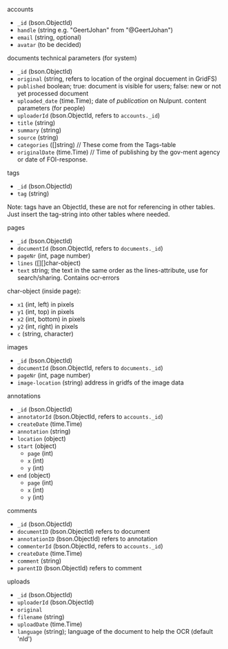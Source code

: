 accounts
 - `_id` (bson.ObjectId)
 - `handle` (string e.g. "GeertJohan" from "@GeertJohan")
 - `email` (string, optional)
 - `avatar` (to be decided)

documents
technical parameters (for system)
 - `_id` (bson.ObjectId)
 - `original` (string, refers to location of the orginal docuement in GridFS)
 - `published` boolean; true: document is visible for users; false: new or not yet processed document
 - `uploaded_date` (time.Time); date of *publication* on Nulpunt.
content parameters (for people)
 - `uploaderId` (bson.ObjectId, refers to `accounts._id`)
 - `title` (string)
 - `summary` (string)
 - `source` (string)
 - `categories` ([]string)  // These come from the Tags-table
 - `originalDate` (time.Time)  // Time of publishing by the gov-ment agency or date of FOI-response.

tags
 - `_id` (bson.ObjectId)
 - `tag` (string)

Note: tags have an ObjectId, these are not for referencing in other tables.
Just insert the tag-string into other tables where needed.

pages
 - `_id` (bson.ObjectId)
 - `documentId` (bson.ObjectId, refers to `documents._id`)
 - `pageNr` (int, page number)
 - `lines` ([][]char-object)
 - `text` string; the text in the same order as the lines-attribute, use for search/sharing. Contains ocr-errors

char-object (inside page):
 - `x1` (int, left) in pixels
 - `y1` (int, top) in pixels
 - `x2` (int, bottom) in pixels
 - `y2` (int, right) in pixels
 - `c` (string, character)

images
 - `_id` (bson.ObjectId)
 - `documentId` (bson.ObjectId, refers to `documents._id`)
 - `pageNr` (int, page number)
 - `image-location` (string) address in gridfs of the image data

annotations
 - `_id` (bson.ObjectId)
 - `annotatorId` (bson.ObjectId, refers to `accounts._id`)
 - `createDate` (time.Time)
 - `annotation` (string)
 - `location` (object)
  - `start` (object)
    - `page` (int)
    - `x` (int)
    - `y` (int)
  - `end` (object)
    - `page` (int)
    - `x` (int)
    - `y` (int)

comments
 - `_id` (bson.ObjectId)
 - `documentID` (bson.ObjectId) refers to document
 - `annotationID` (bson.ObjectId) refers to annotation
 - `commenterId` (bson.ObjectId, refers to `accounts._id`)
 - `createDate` (time.Time)
 - `comment` (string)
 - `parentID` (bson.ObjectId) refers to comment

uploads
 - `_id` (bson.ObjectId)
 - `uploaderId` (bson.ObjectId)
 - `original` 
 - `filename` (string)
 - `uploadDate` (time.Time)
 - `language` (string); language of the document to help the OCR (default 'nld')
